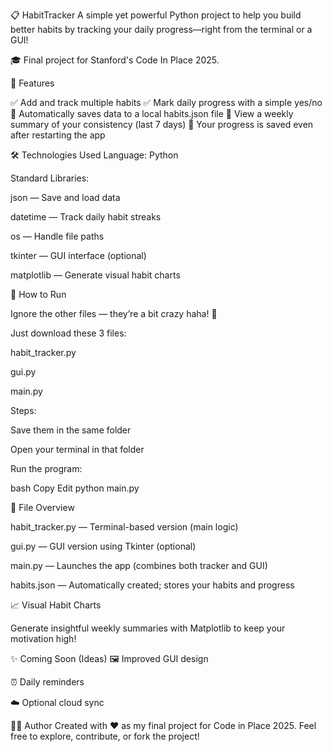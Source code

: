 📋 HabitTracker
A simple yet powerful Python project to help you build better habits by tracking your daily progress—right from the terminal or a GUI!

🎓 Final project for Stanford's Code In Place 2025.

📌 Features

✅ Add and track multiple habits
✅ Mark daily progress with a simple yes/no
💾 Automatically saves data to a local habits.json file
📅 View a weekly summary of your consistency (last 7 days)
🔄 Your progress is saved even after restarting the app

🛠️ Technologies Used
Language: Python

Standard Libraries:

json — Save and load data

datetime — Track daily habit streaks

os — Handle file paths

tkinter — GUI interface (optional)

matplotlib — Generate visual habit charts

🚀 How to Run

Ignore the other files — they’re a bit crazy haha! 🤪

Just download these 3 files:

habit_tracker.py

gui.py

main.py

Steps:

Save them in the same folder

Open your terminal in that folder

Run the program:

bash
Copy
Edit
python main.py

📂 File Overview

habit_tracker.py — Terminal-based version (main logic)

gui.py — GUI version using Tkinter (optional)

main.py — Launches the app (combines both tracker and GUI)

habits.json — Automatically created; stores your habits and progress

📈 Visual Habit Charts

Generate insightful weekly summaries with Matplotlib to keep your motivation high!

✨ Coming Soon (Ideas)
🖼 Improved GUI design

⏰ Daily reminders

☁️ Optional cloud sync

👨‍💻 Author
Created with ❤️ as my final project for Code in Place 2025.
Feel free to explore, contribute, or fork the project!
